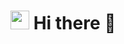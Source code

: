 <h1><img src="![image](https://user-images.githubusercontent.com/124678532/233802110-e2ea891a-d634-4515-bb80-924dbd9c0fd9.png)" width="30"/>  Hi there 👋</h1>


<!--
**Samkuran/Samkuran** is a ✨ _special_ ✨ repository because its `README.md` (this file) appears on your GitHub profile.

Here are some ideas to get you started:

- 🔭 I’m currently working on ...
- 🌱 I’m currently learning ...
- 👯 I’m looking to collaborate on ...
- 🤔 I’m looking for help with ...
- 💬 Ask me about ...
- 📫 How to reach me: ...
- 😄 Pronouns: ...
- ⚡ Fun fact: ...
-->
